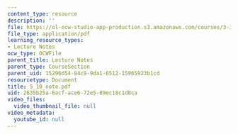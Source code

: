```yaml
---
content_type: resource
description: ''
file: https://ol-ocw-studio-app-production.s3.amazonaws.com/courses/3-320-atomistic-computer-modeling-of-materials-sma-5107-spring-2005/2635b25a6acface672e589ec18c1d8ca_5_10_note.pdf
file_type: application/pdf
learning_resource_types:
- Lecture Notes
ocw_type: OCWFile
parent_title: Lecture Notes
parent_type: CourseSection
parent_uid: 15296d54-84c9-9da1-6512-15965923b1cd
resourcetype: Document
title: 5_10_note.pdf
uid: 2635b25a-6acf-ace6-72e5-89ec18c1d8ca
video_files:
  video_thumbnail_file: null
video_metadata:
  youtube_id: null
---
```


